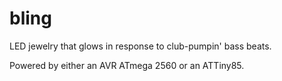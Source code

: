 bling
=====

LED jewelry that glows in response to club-pumpin' bass beats.

Powered by either an AVR ATmega 2560 or an ATTiny85.
